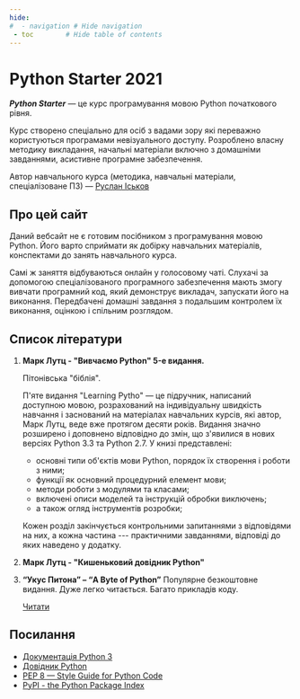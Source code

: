```yaml
---
hide:
#  - navigation # Hide navigation
 - toc        # Hide table of contents
---
```

# Python Starter 2021

***Python Starter*** — це курс програмування мовою Python початкового рівня.

Курс створено спеціально для осіб з вадами зору які переважно користуються програмами невізуального доступу. Розроблено власну методику викладання, начальні матеріали включно з домашніми завданнями, асистивне програмне забезпечення.

Автор навчального курса (методика, навчальні матеріали, спеціалізоване ПЗ) — [Руслан Іськов](http://ruslan.rv.ua/)


## Про цей сайт

Даний вебсайт не є готовим посібником з програмування мовою Python. 
Його варто сприймати як добірку навчальних матеріалів, конспектами до занять навчального курса. 

Самі ж заняття відбуваються онлайн у голосовому чаті. 
Слухачі за допомогою спеціалізованого програмного забезпечення 
мають змогу вивчати програмний код, який демонструє викладач, 
запускати його на виконання. 
Передбачені домашні завдання з подальшим контролем їх виконання, 
оцінкою і спільним розглядом. 





## Список літератури

1. **Марк Лутц - "Вивчаємо Python" 5-е видання.**
	
	Пітонівська "біблія".

	П'яте видання "Learning Pytho" — це підручник, написаний доступною мовою, розрахований на індивідуальну швидкість навчання і заснований на матеріалах навчальних курсів, які автор, Марк Лутц, веде вже протягом десяти років. Видання значно розширено і доповнено відповідно до змін, що з'явилися в нових версіях Python 3.3 та Python 2.7. У книзі представлені:
	- основні типи об'єктів мови Python, порядок їх створення і роботи з ними;
	- функції як основний процедурний елемент мови;
	- методи роботи з модулями та класами;
	- включені описи моделей та інструкцій обробки виключень;
	- а також огляд інструментів розробки;

	Кожен розділ закінчується контрольними запитаннями з відповідями на них, а кожна частина --- практичними завданнями, відповіді до яких наведено у додатку.

1. **Марк Лутц - "Кишеньковий довідник Python"**


1. **“Укус Питона” – “A Byte of Python”**
	Популярне безкоштовне видання. Дуже легко читається. Багато прикладів коду.
	
	[Читати](https://wombat.org.ua/AByteOfPython/)

	
## Посилання

- [Документація Python 3](https://docs.python.org/3/)
- [Довідник Python](https://docs.python.org/3/reference/index.html)
- [PEP 8 — Style Guide for Python Code](https://www.python.org/dev/peps/pep-0008/)
- [PyPI - the Python Package Index](https://pypi.org/)